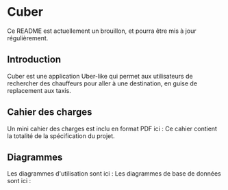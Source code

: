 # Cuber

Ce README est actuellement un brouillon, et pourra être mis à jour régulièrement.
## Introduction
Cuber est une application Uber-like qui permet aux utilisateurs de rechercher des chauffeurs pour aller à une destination, en guise de replacement aux taxis.

## Cahier des charges
Un mini cahier des charges est inclu en format PDF ici : 
Ce cahier contient la totalité de la spécification du projet.  

## Diagrammes
Les diagrammes d'utilisation sont ici : 
Les diagrammes de base de données sont ici : 


